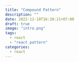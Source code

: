 ```yaml
---
title: "Compound Pattern"
description: ""
date: 2022-12-10T16:28:21+07:00
draft: true
image: "intro.png"
tags:
  - react
  - "react pattern"
categories:
  - react
---
```


